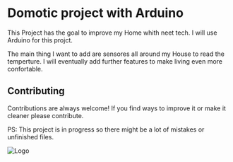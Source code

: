 
# Domotic project with Arduino

This Project has the goal to improve my Home whith neet tech.
I will use Arduino for this projct.

The main thing I want to add are sensores all around my House to read the temperture. I will eventually add further features to make living even more confortable.

## Contributing

Contributions are always welcome!
If you find ways to improve it or make it cleaner please contribute.



PS: This project is in progress so there might be a lot of mistakes or unfinished files.


![Logo](https://external-content.duckduckgo.com/iu/?u=https%3A%2F%2Ftse2.mm.bing.net%2Fth%3Fid%3DOIP.qxP2mY982lLwEP5GfzkpYgHaFC%26pid%3DApi&f=1&ipt=37384b9b3c2c46636dee808ef593a74355afe409a246a32b3db7e8c2ce8853bd&ipo=images)

